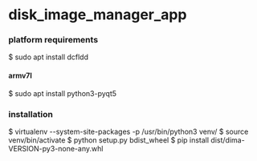 # disk_image_manager_app


### platform requirements

$ sudo apt install dcfldd

#### armv7l

$ sudo apt install python3-pyqt5

### installation

$ virtualenv --system-site-packages -p /usr/bin/python3 venv/
$ source venv/bin/activate
$ python setup.py bdist_wheel
$ pip install dist/dima-VERSION-py3-none-any.whl